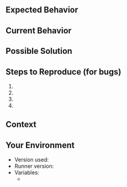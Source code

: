 <!--- Provide a general summary of the issue in the Title above --->

## Expected Behavior

<!--- If you're describing a bug, tell us what should happen --->
<!--- If you're suggesting a change/improvement, tell us how it should work --->

## Current Behavior

<!--- If describing a bug, tell us what happens instead of the expected behavior --->
<!--- If suggesting a change/improvement, explain the difference from current behavior --->

## Possible Solution

<!--- Not obligatory, but suggest a fix/reason for the bug, --->
<!--- or ideas how to implement the addition or change --->

## Steps to Reproduce (for bugs)

<!--- Provide a link to a live example, or an unambiguous set of steps to --->
<!--- reproduce this bug. Include code to reproduce, if relevant --->

1.
2.
3.
4.

## Context

<!--- How has this issue affected you? What are you trying to accomplish? --->
<!--- Providing context helps us come up with a solution that is most useful in the real world --->

## Your Environment

<!--- Include as many relevant details about the environment you experienced the bug in --->

- Version used:
- Runner version: <!--- Value of `runs-on` --->
- Variables:
  - <!--- i.e contents of the `with` block --->
